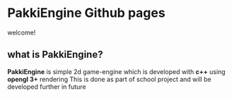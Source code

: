 
# PakkiEngine Github pages

welcome!

## what is PakkiEngine?

**PakkiEngine** is simple 2d game-engine which is developed with **c++** using **opengl 3+** rendering
This is done as part of school project and will be developed further
in future